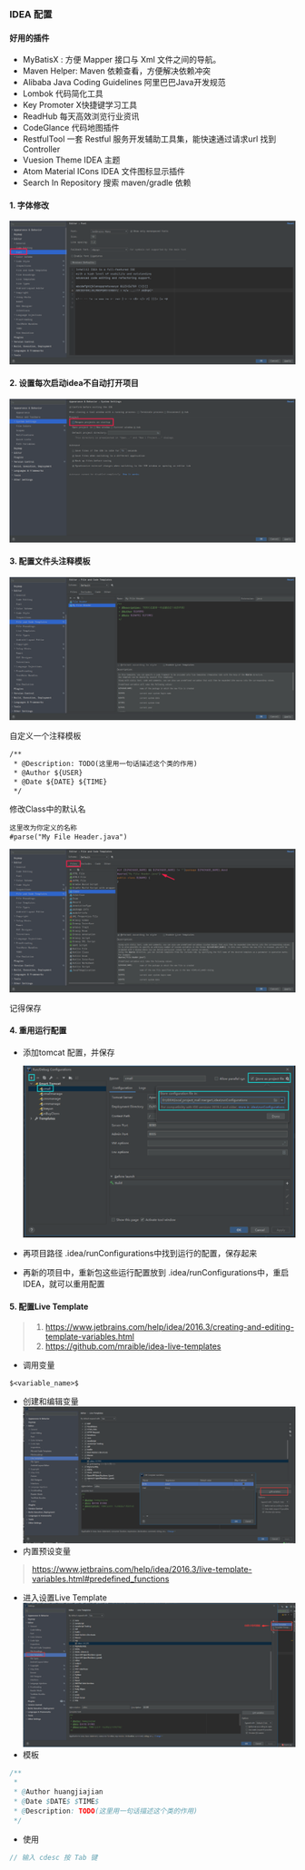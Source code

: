 ### IDEA 配置

#### 好用的插件

- MyBatisX : 方便 Mapper 接口与 Xml 文件之间的导航。
- Maven Helper: Maven 依赖查看，方便解决依赖冲突
- Alibaba Java Coding Guidelines 阿里巴巴Java开发规范
- Lombok 代码简化工具
- Key Promoter X快捷键学习工具
- ReadHub 每天高效浏览行业资讯
- CodeGlance 代码地图插件
- RestfulTool 一套 Restful 服务开发辅助工具集，能快速通过请求url 找到Controller
- Vuesion Theme IDEA 主题
- Atom Material ICons  IDEA 文件图标显示插件
- Search In Repository  搜索 maven/gradle 依赖

#### 1. 字体修改

![image-20201206215749542](../images/idea/image-20201206215749542.png)

#### 2. 设置每次启动idea不自动打开项目

![image-20201206215920777](../images/idea/image-20201206215920777.png)

#### 3. 配置文件头注释模板

![image-20201206220255892](../images/idea/image-20201206220255892.png)

自定义一个注释模板

```
/** 
 * @Description: TODO(这里用一句话描述这个类的作用) 
 * @Author ${USER}
 * @Date ${DATE} ${TIME} 
 */
```

修改Class中的默认名

```
这里改为你定义的名称
#parse("My File Header.java")
```

![image-20201206220523027](../images/idea/image-20201206220523027.png)

记得保存

#### 4. 重用运行配置

- 添加tomcat 配置，并保存

  ![image-20210112113453936](../images/idea/image-20210112113453936.png)
- 再项目路径 .idea/runConfigurations中找到运行的配置，保存起来
- 再新的项目中，重新包这些运行配置放到  .idea/runConfigurations中，重启IDEA，就可以重用配置

#### 5. 配置Live Template

> 1. https://www.jetbrains.com/help/idea/2016.3/creating-and-editing-template-variables.html
> 2. https://github.com/mraible/idea-live-templates

- 调用变量

```shell
$<variable_name>$
```

- 创建和编辑变量
  ![image-20210826093219756](../images/idea/image-20210826093219756.png)
- 内置预设变量

> https://www.jetbrains.com/help/idea/2016.3/live-template-variables.html#predefined_functions

- 进入设置Live Template
  ![img.png](../images/idea/img-202108251827.png)
- 模板

```java
/** 
 * 
 * @Author huangjiajian
 * @Date $DATE$ $TIME$
 * @Description: TODO(这里用一句话描述这个类的作用)
 */
```

- 使用

```java
// 输入 cdesc 按 Tab 键
```
